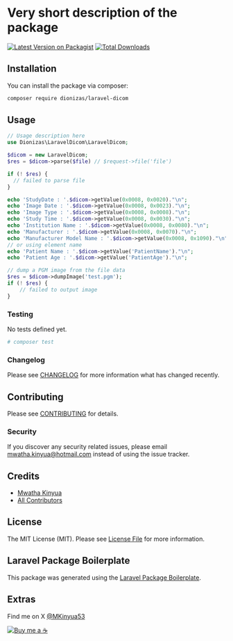 # Very short description of the package

[![Latest Version on Packagist](https://img.shields.io/packagist/v/mkinyua53/laravel-dicom.svg?style=flat-square)](https://packagist.org/packages/mkinyua53/laravel-dicom)
[![Total Downloads](https://img.shields.io/packagist/dt/mkinyua53/laravel-dicom.svg?style=flat-square)](https://packagist.org/packages/mkinyua53/laravel-dicom)

## Installation

You can install the package via composer:

```bash
composer require dionizas/laravel-dicom
```

## Usage

```php
// Usage description here
use Dionizas\LaravelDicom\LaravelDicom;

$dicom = new LaravelDicom;
$res = $dicom->parse($file) // $request->file('file')

if (! $res) {
  // failed to parse file
}

echo 'StudyDate : '.$dicom->getValue(0x0008, 0x0020)."\n";
echo 'Image Date : '.$dicom->getValue(0x0008, 0x0023)."\n";
echo 'Image Type : '.$dicom->getValue(0x0008, 0x0008)."\n";
echo 'Study Time : '.$dicom->getValue(0x0008, 0x0030)."\n";
echo 'Institution Name : '.$dicom->getValue(0x0008, 0x0080)."\n";
echo 'Manufacturer : '.$dicom->getValue(0x0008, 0x0070)."\n";
echo 'Manufacturer Model Name : '.$dicom->getValue(0x0008, 0x1090)."\n";
// or using element name
echo 'Patient Name : '.$dicom->getValue('PatientName')."\n";
echo 'Patient Age : '.$dicom->getValue('PatientAge')."\n";

// dump a PGM image from the file data
$res = $dicom->dumpImage('test.pgm');
if (! $res) {
    // failed to output image
}

```

### Testing
No tests defined yet.

```bash
# composer test
```

### Changelog

Please see [CHANGELOG](CHANGELOG.md) for more information what has changed recently.

## Contributing

Please see [CONTRIBUTING](CONTRIBUTING.md) for details.

### Security

If you discover any security related issues, please email mwatha.kinyua@hotmail.com instead of using the issue tracker.

## Credits

-   [Mwatha Kinyua](https://github.com/mkinyua53)
-   [All Contributors](../../contributors)

## License

The MIT License (MIT). Please see [License File](LICENSE.md) for more information.

## Laravel Package Boilerplate

This package was generated using the [Laravel Package Boilerplate](https://laravelpackageboilerplate.com).

## Extras

Find me on X [@MKinyua53](https://twitter.com/mkinyua53)

[![Buy me a ☕️ ](https://media2.giphy.com/media/FoAQVAmLEsOz8DV2HS/100w.webp)](https://buymeacoffee.com/MKinyua53)
